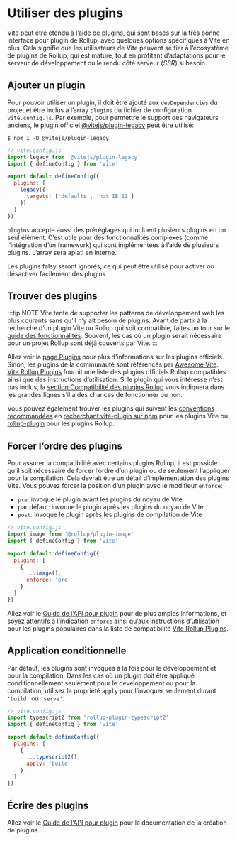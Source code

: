 # Utiliser des plugins

Vite peut être étendu à l’aide de plugins, qui sont basés sur la très bonne interface pour plugin de Rollup, avec quelques options spécifiques à Vite en plus. Cela signifie que les utilisateurs de Vite peuvent se fier à l’écosystème de plugins de Rollup, qui est mature, tout en profitant d’adaptations pour le serveur de développement ou le rendu côté serveur (_SSR_) si besoin.

## Ajouter un plugin

Pour pouvoir utiliser un plugin, il doit être ajouté aux `devDependencies` du projet et être inclus à l’array `plugins` du fichier de configuration `vite.config.js`. Par exemple, pour permettre le support des navigateurs anciens, le plugin officiel [@vitejs/plugin-legacy](https://github.com/vitejs/vite/tree/main/packages/plugin-legacy) peut être utilisé:

```
$ npm i -D @vitejs/plugin-legacy
```

```js
// vite.config.js
import legacy from '@vitejs/plugin-legacy'
import { defineConfig } from 'vite'

export default defineConfig({
  plugins: [
    legacy({
      targets: ['defaults', 'not IE 11']
    })
  ]
})
```

`plugins` accepte aussi des préréglages qui incluent plusieurs plugins en un seul élément. C’est utile pour des fonctionnalités complexes (comme l’intégration d’un framework) qui sont implémentées à l’aide de plusieurs plugins. L’array sera aplati en interne.

Les plugins falsy seront ignorés, ce qui peut être utilisé pour activer ou désactiver facilement des plugins.

## Trouver des plugins

:::tip NOTE
Vite tente de supporter les patterns de développement web les plus courants sans qu’il n’y ait besoin de plugins. Avant de partir à la recherche d’un plugin Vite ou Rollup qui soit compatible, faites un tour sur le [guide des fonctionnalités](/guide/features.md). Souvent, les cas où un plugin serait nécessaire pour un projet Rollup sont déjà couverts par Vite.
:::

Allez voir la [page Plugins](../plugins/) pour plus d’informations sur les plugins officiels. Sinon, les plugins de la communauté sont référencés par [Awesome Vite](https://github.com/vitejs/awesome-vite#plugins). [Vite Rollup Plugins](https://vite-rollup-plugins.patak.dev) fournit une liste des plugins officiels Rollup compatibles ainsi que des instructions d’utilisation. Si le plugin qui vous intéresse n’est pas inclus, la [section Compatibilité des plugins Rollup](/guide/api-plugin#compatibilite-des-plugins-rollup) vous indiquera dans les grandes lignes s’il a des chances de fonctionner ou non.

Vous pouvez également trouver les plugins qui suivent les [conventions recommandées](api-plugin.md#conventions) en [recherchant vite-plugin sur npm](https://www.npmjs.com/search?q=vite-plugin&ranking=popularity) pour les plugins Vite ou [rollup-plugin](https://www.npmjs.com/search?q=rollup-plugin&ranking=popularity) pour les plugins Rollup.

## Forcer l’ordre des plugins

Pour assurer la compatibilité avec certains plugins Rollup, il est possible qu’il soit nécessaire de forcer l’ordre d’un plugin ou de seulement l’appliquer pour la compilation. Cela devrait être un détail d’implémentation des plugins Vite. Vous pouvez forcer la position d’un plugin avec le modifieur `enforce`:

- `pre`: invoque le plugin avant les plugins du noyau de Vite
- par défaut: invoque le plugin après les plugins du noyau de Vite
- `post`: invoque le plugin après les plugins de compilation de Vite

```js
// vite.config.js
import image from '@rollup/plugin-image'
import { defineConfig } from 'vite'

export default defineConfig({
  plugins: [
    {
      ...image(),
      enforce: 'pre'
    }
  ]
})
```

Allez voir le [Guide de l’API pour plugin](api-plugin.md#ordre-du-plugin) pour de plus amples informations, et soyez attentifs à l’indication `enforce` ainsi qu’aux instructions d’utilisation pour les plugins populaires dans la liste de compatibilité [Vite Rollup Plugins](https://vite-rollup-plugins.patak.dev).

## Application conditionnelle

Par défaut, les plugins sont invoqués à la fois pour le développement et pour la compilation. Dans les cas où un plugin doit être appliqué conditionnellement seulement pour le développement ou pour la compilation, utilisez la propriété `apply` pour l’invoquer seulement durant `'build'` ou `'serve'`:

```js
// vite.config.js
import typescript2 from 'rollup-plugin-typescript2'
import { defineConfig } from 'vite'

export default defineConfig({
  plugins: [
    {
      ...typescript2(),
      apply: 'build'
    }
  ]
})
```

## Écrire des plugins

Allez voir le [Guide de l’API pour plugin](api-plugin.md) pour la documentation de la création de plugins.
